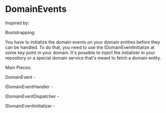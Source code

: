 DomainEvents
============

Inspired by:

Bootstrapping:

You have to initialize the domain events on your domain entities before they can be handled. To do that, you need to use the IDomainEventInitialize at some key point in your domain. It's possible to inject the initializer in your repository or a special domain service that's meant to fetch a domain entity.

Main Pieces:

DomainEvent - 

IDomainEventHandler<T> - 

IDomainEventDispatcher -

IDomainEventInitializer - 